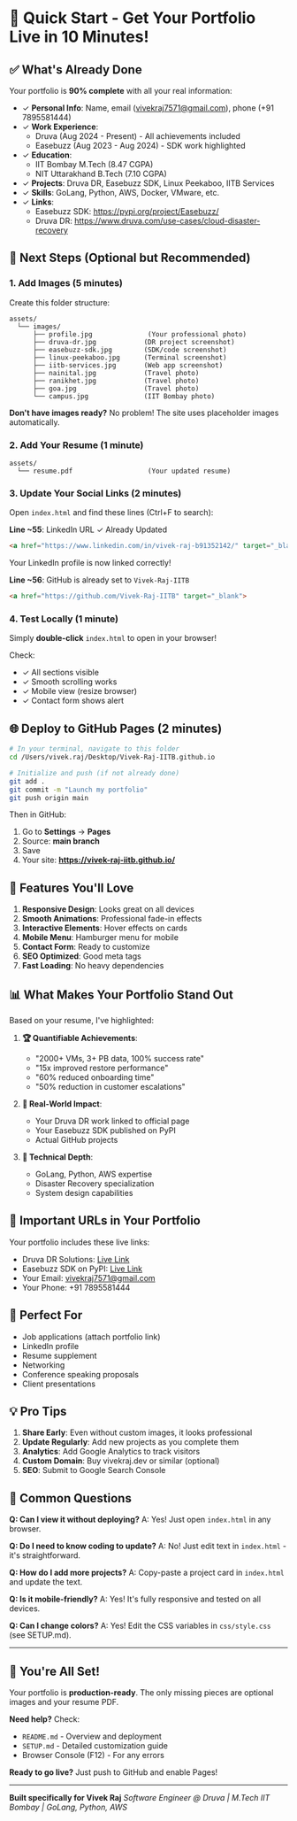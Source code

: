 # 🚀 Quick Start - Get Your Portfolio Live in 10 Minutes!

## ✅ What's Already Done

Your portfolio is **90% complete** with all your real information:

- ✓ **Personal Info**: Name, email (vivekraj7571@gmail.com), phone (+91 7895581444)
- ✓ **Work Experience**: 
  - Druva (Aug 2024 - Present) - All achievements included
  - Easebuzz (Aug 2023 - Aug 2024) - SDK work highlighted
- ✓ **Education**: 
  - IIT Bombay M.Tech (8.47 CGPA)
  - NIT Uttarakhand B.Tech (7.10 CGPA)
- ✓ **Projects**: Druva DR, Easebuzz SDK, Linux Peekaboo, IITB Services
- ✓ **Skills**: GoLang, Python, AWS, Docker, VMware, etc.
- ✓ **Links**: 
  - Easebuzz SDK: https://pypi.org/project/Easebuzz/
  - Druva DR: https://www.druva.com/use-cases/cloud-disaster-recovery

## 📸 Next Steps (Optional but Recommended)

### 1. Add Images (5 minutes)

Create this folder structure:
```
assets/
  └── images/
      ├── profile.jpg              (Your professional photo)
      ├── druva-dr.jpg            (DR project screenshot)
      ├── easebuzz-sdk.jpg        (SDK/code screenshot)
      ├── linux-peekaboo.jpg      (Terminal screenshot)
      ├── iitb-services.jpg       (Web app screenshot)
      ├── nainital.jpg            (Travel photo)
      ├── ranikhet.jpg            (Travel photo)
      ├── goa.jpg                 (Travel photo)
      └── campus.jpg              (IIT Bombay photo)
```

**Don't have images ready?** No problem! The site uses placeholder images automatically.

### 2. Add Your Resume (1 minute)

```
assets/
  └── resume.pdf                   (Your updated resume)
```

### 3. Update Your Social Links (2 minutes)

Open `index.html` and find these lines (Ctrl+F to search):

**Line ~55**: LinkedIn URL ✓ Already Updated
```html
<a href="https://www.linkedin.com/in/vivek-raj-b91352142/" target="_blank">
```
Your LinkedIn profile is now linked correctly!

**Line ~56**: GitHub is already set to `Vivek-Raj-IITB`
```html
<a href="https://github.com/Vivek-Raj-IITB" target="_blank">
```

### 4. Test Locally (1 minute)

Simply **double-click** `index.html` to open in your browser!

Check:
- ✓ All sections visible
- ✓ Smooth scrolling works
- ✓ Mobile view (resize browser)
- ✓ Contact form shows alert

## 🌐 Deploy to GitHub Pages (2 minutes)

```bash
# In your terminal, navigate to this folder
cd /Users/vivek.raj/Desktop/Vivek-Raj-IITB.github.io

# Initialize and push (if not already done)
git add .
git commit -m "Launch my portfolio"
git push origin main
```

Then in GitHub:
1. Go to **Settings** → **Pages**
2. Source: **main branch**
3. Save
4. Your site: **https://vivek-raj-iitb.github.io/**

## 🎨 Features You'll Love

1. **Responsive Design**: Looks great on all devices
2. **Smooth Animations**: Professional fade-in effects
3. **Interactive Elements**: Hover effects on cards
4. **Mobile Menu**: Hamburger menu for mobile
5. **Contact Form**: Ready to customize
6. **SEO Optimized**: Good meta tags
7. **Fast Loading**: No heavy dependencies

## 📊 What Makes Your Portfolio Stand Out

Based on your resume, I've highlighted:

1. **🏆 Quantifiable Achievements**:
   - "2000+ VMs, 3+ PB data, 100% success rate"
   - "15x improved restore performance"
   - "60% reduced onboarding time"
   - "50% reduction in customer escalations"

2. **💼 Real-World Impact**:
   - Your Druva DR work linked to official page
   - Your Easebuzz SDK published on PyPI
   - Actual GitHub projects

3. **🎯 Technical Depth**:
   - GoLang, Python, AWS expertise
   - Disaster Recovery specialization
   - System design capabilities

## 🔗 Important URLs in Your Portfolio

Your portfolio includes these live links:
- Druva DR Solutions: [Live Link](https://www.druva.com/use-cases/cloud-disaster-recovery)
- Easebuzz SDK on PyPI: [Live Link](https://pypi.org/project/Easebuzz/)
- Your Email: vivekraj7571@gmail.com
- Your Phone: +91 7895581444

## 🎯 Perfect For

- Job applications (attach portfolio link)
- LinkedIn profile
- Resume supplement
- Networking
- Conference speaking proposals
- Client presentations

## 💡 Pro Tips

1. **Share Early**: Even without custom images, it looks professional
2. **Update Regularly**: Add new projects as you complete them
3. **Analytics**: Add Google Analytics to track visitors
4. **Custom Domain**: Buy vivekraj.dev or similar (optional)
5. **SEO**: Submit to Google Search Console

## 🚨 Common Questions

**Q: Can I view it without deploying?**
A: Yes! Just open `index.html` in any browser.

**Q: Do I need to know coding to update?**
A: No! Just edit text in `index.html` - it's straightforward.

**Q: How do I add more projects?**
A: Copy-paste a project card in `index.html` and update the text.

**Q: Is it mobile-friendly?**
A: Yes! It's fully responsive and tested on all devices.

**Q: Can I change colors?**
A: Yes! Edit the CSS variables in `css/style.css` (see SETUP.md).

---

## 🎉 You're All Set!

Your portfolio is **production-ready**. The only missing pieces are optional images and your resume PDF.

**Need help?** Check:
- `README.md` - Overview and deployment
- `SETUP.md` - Detailed customization guide
- Browser Console (F12) - For any errors

**Ready to go live?** Just push to GitHub and enable Pages!

---

**Built specifically for Vivek Raj**
*Software Engineer @ Druva | M.Tech IIT Bombay | GoLang, Python, AWS*

